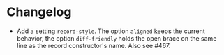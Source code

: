 # Changelog

* Add a setting `record-style`.
The option `aligned` keeps the current behavior, the option `diff-friendly` holds the open brace on the same line as the record constructor's name.
Also see #467.
